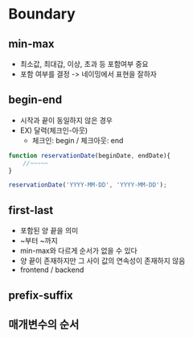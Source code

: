 # Boundary

## min-max
- 최소값, 최대갑, 이상, 초과 등 포함여부 중요
- 포함 여부를 결정 -> 네이밍에서 표현을 잘하자

## begin-end
- 시작과 끝이 동일하지 않은 경우
- EX) 달력(체크인-아웃)
    - 체크인: begin / 체크아웃: end
```javascript
function reservationDate(beginDate, endDate){
    //~~~~~
}

reservationDate('YYYY-MM-DD', 'YYYY-MM-DD');
```


## first-last
- 포함된 양 끝을 의미
- ~부터 ~까지
- min-max와 다르게 순서가 없을 수 있다
- 양 끝이 존재하지만 그 사이 값의 연속성이 존재하지 않음
- frontend / backend

## prefix-suffix

## 매개변수의 순서